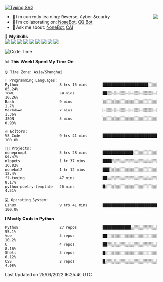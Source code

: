 [![Typing SVG](https://readme-typing-svg.herokuapp.com?size=25&duration=2500&color=8C43EA&vCenter=true&width=200&height=40&lines=Hi+there+%F0%9F%91%8B%F0%9F%8F%BB;I'm+yanyongyu)](https://git.io/typing-svg)

<a href="#">
  <img align="right" src="https://github-readme-stats.vercel.app/api?username=yanyongyu&count_private=true&show_icons=true&bg_color=15,f2f7fd,E0EAFC" />
</a>

- 🌱 I’m currently learning: Reverse, Cyber Security
- 👯 I’m collaborating on: [NoneBot](https://github.com/nonebot), [QQ Bot](https://github.com/Mrs4s/go-cqhttp)
- 💬 Ask me about: [NoneBot](https://github.com/nonebot), [CAI](https://github.com/cscs181/CAI)

🌟 **My Skills**  
![](https://img.shields.io/badge/-Python-3e74a2?style=flat-square&logo=Python&logoColor=fff)
![](https://img.shields.io/badge/-Node.js-339933?style=flat-square&logo=Node.js&logoColor=fff)
![](https://img.shields.io/badge/-Vue-4fc08d?style=flat-square&logo=Vue.js&logoColor=fff)
![](https://img.shields.io/badge/-React-2d98ce?style=flat-square&logo=React&logoColor=fff)
![](https://img.shields.io/badge/-Docker-2496ED?style=flat-square&logo=Docker&logoColor=fff)
![](https://img.shields.io/badge/-Linux-000000?style=flat-square&logo=Linux&logoColor=fff)
![](https://img.shields.io/badge/-MySQL-4479A1?style=flat-square&logo=MySQL&logoColor=fff)
![](https://img.shields.io/badge/-Redis-DC382D?style=flat-square&logo=Redis&logoColor=fff)
![](https://img.shields.io/badge/-MongoDB-47A248?style=flat-square&logo=MongoDB&logoColor=fff)

<!--START_SECTION:waka-->
![Code Time](http://img.shields.io/badge/Code%20Time-0%20secs-blue)

📊 **This Week I Spent My Time On** 

```text
⌚︎ Time Zone: Asia/Shanghai

💬 Programming Languages: 
Python                   8 hrs 15 mins       █████████████████████░░░░   85.24% 
TOML                     59 mins             ██░░░░░░░░░░░░░░░░░░░░░░░   10.26% 
Bash                     9 mins              ░░░░░░░░░░░░░░░░░░░░░░░░░   1.7% 
Markdown                 7 mins              ░░░░░░░░░░░░░░░░░░░░░░░░░   1.36% 
JSON                     5 mins              ░░░░░░░░░░░░░░░░░░░░░░░░░   0.93%

🔥 Editors: 
VS Code                  9 hrs 41 mins       █████████████████████████   100.0%

🐱‍💻 Projects: 
noneprompt               5 hrs 28 mins       ██████████████░░░░░░░░░░░   56.47% 
nlppets                  1 hr 37 mins        ████░░░░░░░░░░░░░░░░░░░░░   16.82% 
nonebot2                 1 hr 12 mins        ███░░░░░░░░░░░░░░░░░░░░░░   12.4% 
fl-tuning                47 mins             ██░░░░░░░░░░░░░░░░░░░░░░░   8.17% 
python-poetry-template   26 mins             █░░░░░░░░░░░░░░░░░░░░░░░░   4.51%

💻 Operating System: 
Linux                    9 hrs 41 mins       █████████████████████████   100.0%

```

**I Mostly Code in Python** 

```text
Python                   27 repos            █████████████░░░░░░░░░░░░   55.1% 
Vue                      5 repos             ██░░░░░░░░░░░░░░░░░░░░░░░   10.2% 
C                        4 repos             ██░░░░░░░░░░░░░░░░░░░░░░░   8.16% 
Shell                    3 repos             █░░░░░░░░░░░░░░░░░░░░░░░░   6.12% 
CSS                      2 repos             █░░░░░░░░░░░░░░░░░░░░░░░░   4.08%

```



 Last Updated on 25/06/2022 16:25:40 UTC
<!--END_SECTION:waka-->
